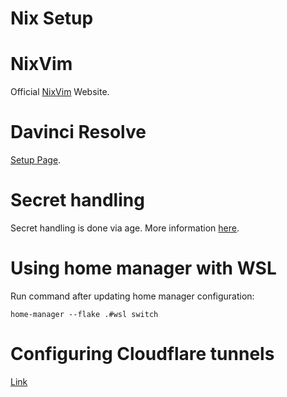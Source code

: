 # Nix Setup

# NixVim
Official [NixVim](https://nix-community.github.io/nixvim/index.html) Website.

# Davinci Resolve
[Setup Page](https://wiki.nixos.org/wiki/DaVinci_Resolve).

# Secret handling
Secret handling is done via age. More information [here](https://github.com/ryantm/agenix).

# Using home manager with WSL
Run command after updating home manager configuration:
```
home-manager --flake .#wsl switch
```

# Configuring Cloudflare tunnels
[Link](https://olai.dev/blog/nix-cloudflare-tunnels/)
